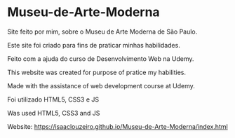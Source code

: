 # Museu-de-Arte-Moderna
Site feito por mim, sobre o Museu de Arte Moderna de São Paulo.


Este site foi criado para fins de praticar minhas habilidades.

Feito com a ajuda do curso de Desenvolvimento Web na Udemy.

This website was created for purpose of pratice my habilities.

Made with the assistance of web development course at Udemy.


Foi utilizado HTML5, CSS3 e JS

Was used HTML5, CSS3 and JS

Website: https://isaaclouzeiro.github.io/Museu-de-Arte-Moderna/index.html

